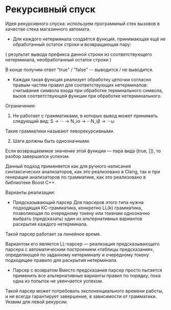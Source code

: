 # Рекурсивный спуск

Идея рекурсивного спуска: используем программный стек вызовов в качестве стека магазинного автомата.

- Для каждого нетерминала создаётся функция, принимающая ещё не обработанный остаток строки и возвращающая пару: 

(
результат вывода префикса данной строки из соответствующего нетерминала,
необработанный остаток строки
)

 В конце получим ответ "true" / "false" -- выводится / не выводится.
- Каждая такая функция реализует обработку цепочки согласно правым частям правил для соответствующих нетерминалов: 
считывание символа входа при обработке терминального символа, вызов соответствующей функции при обработке нетерминального.

Ограничения:

1. Не работает с грамматиками, в которых вывод может принимать следующий вид: S → ··· → N_iα → ···N_iβ → ···ω

Такие грамматики называют леворекурсивными.

2. Шаги должны быть однозначными.

Если возвращаеммое значение этой функции — пара вида (true, []), то разбор завершился успехом.

Данный подход применяется как для ручного написания синтаксических анализаторов, как это реализовано в Clang, так и при генерации анализаторов по грамматике, как это реализовано в библиотеке Boost C++.

Варианты реализации:

- Предсказывающий парсер
Для парсеров этого типа нужна подходящая КС-грамматика, конкретно LL(k) грамматика, позволяющая по очередному токену или токенам однозначно выбрать (предсказать) один из альтернативных вариантов раскрытия каждого нетерминала.

Такой парсер работает за линейное время.

Вариантом его является LL-парсер — реализация предсказывающего парсера с автоматическим построением «таблицы предсказания», определяющей по заданному нетерминалу и очередному токену подходящее правило для раскрытия нетерминала.

- Парсер с возвратом
Вместо предсказания парсер просто пытается применить все альтернативные варианты правил по порядку, пока одна из попыток не увенчается успехом.

Такой парсер может потребовать экспоненциального времени работы, и не всегда гарантирует завершение, в зависимости от грамматики. Уязвим для левой рекурсии.
